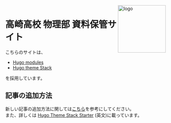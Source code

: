 <img align="right" width="150" alt="logo" src="https://user-images.githubusercontent.com/5889006/190859553-5b229b4f-c476-4cbd-928f-890f5265ca4c.png">

# 高崎高校 物理部 資料保管サイト
こちらのサイトは、
- [Hugo modules](https://gohugo.io/hugo-modules/)
- [Hugo theme Stack](https://github.com/CaiJimmy/hugo-theme-stack)

を採用しています。

## 記事の追加方法

新しい記事の追加方法に関しては[こちら](https://takasaki-physics.github.io/p/how-to-post/)を参考にしてください。<br />
また、詳しくは [Hugo Theme Stack Starter](https://github.com/CaiJimmy/hugo-theme-stack-starter) (英文)に載っています。<br />
